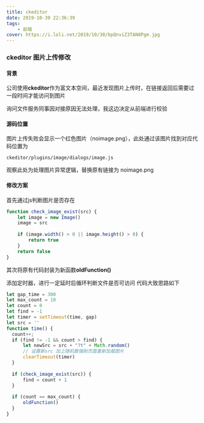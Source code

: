 ```yaml
---
title: ckeditor
date: 2019-10-30 22:36:39
tags: 
    - 前端
cover: https://i.loli.net/2019/10/30/bpQnviZ3TAN8Pgm.jpg
---
```


### ckeditor 图片上传修改

#### 背景
公司使用**ckeditor**作为富文本空间，最近发现图片上传时，在链接返回后需要过一段时间才能访问到图片

询问文件服务同事因对接原因无法处理，我这边决定从前端进行校验


#### 源码位置
图片上传失败会显示一个红色图片（noimage.png），此处通过该图片找到对应代码位置为 
```
ckeditor/plugins/image/dialogs/image.js 
```
观察此处为处理图片异常逻辑，替换原有链接为 noimage.png 

#### 修改方案
首先通过js判断图片是否存在
```javascript 1.8
function check_image_exist(src) {
    let image = new Image()
    image = src
   
    if (image.width() > 0 || image.height() > 0) {
        return true
    }
    return false
}
```

其次将原有代码封装为新函数**oldFunction()**

添加定时器，进行一定延时后循环判断文件是否可访问
代码大致思路如下
```javascript 1.8
let gap_time = 300
let max_count = 10
let count = 0
let find = -1
let timer = setTimeout(time, gap)
let src = ''
function time() {
  count++;
  if (find != -1 && count > find) {
      let newSrc = src + "?t" + Math.random()
      // 设置新src 加上随机数强制页面重新加载图片
      clearTimeout(timer)
  }
  
  if (check_image_exist(src)) {
      find = count + 1
  }
  
  if (count == max_count) {
      oldFunction()
  }
}
```

